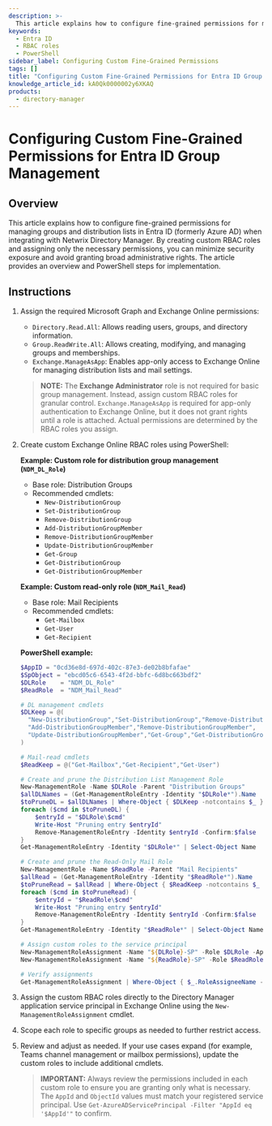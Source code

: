 ```yaml
---
description: >-
  This article explains how to configure fine-grained permissions for managing groups and distribution lists in Entra ID when integrating with Netwrix Directory Manager.
keywords:
  - Entra ID
  - RBAC roles
  - PowerShell
sidebar_label: Configuring Custom Fine-Grained Permissions
tags: []
title: "Configuring Custom Fine-Grained Permissions for Entra ID Group Management"
knowledge_article_id: kA0Qk0000002y6XKAQ
products:
  - directory-manager
---
```


# Configuring Custom Fine-Grained Permissions for Entra ID Group Management

## Overview

This article explains how to configure fine-grained permissions for managing groups and distribution lists in Entra ID (formerly Azure AD) when integrating with Netwrix Directory Manager. By creating custom RBAC roles and assigning only the necessary permissions, you can minimize security exposure and avoid granting broad administrative rights. The article provides an overview and PowerShell steps for implementation.

## Instructions

1. Assign the required Microsoft Graph and Exchange Online permissions:
   - `Directory.Read.All`: Allows reading users, groups, and directory information.
   - `Group.ReadWrite.All`: Allows creating, modifying, and managing groups and memberships.
   - `Exchange.ManageAsApp`: Enables app-only access to Exchange Online for managing distribution lists and mail settings.

   > **NOTE:** The **Exchange Administrator** role is not required for basic group management. Instead, assign custom RBAC roles for granular control. `Exchange.ManageAsApp` is required for app-only authentication to Exchange Online, but it does not grant rights until a role is attached. Actual permissions are determined by the RBAC roles you assign.

2. Create custom Exchange Online RBAC roles using PowerShell:

   **Example: Custom role for distribution group management (`NDM_DL_Role`)**
   - Base role: Distribution Groups
   - Recommended cmdlets:
     - `New-DistributionGroup`
     - `Set-DistributionGroup`
     - `Remove-DistributionGroup`
     - `Add-DistributionGroupMember`
     - `Remove-DistributionGroupMember`
     - `Update-DistributionGroupMember`
     - `Get-Group`
     - `Get-DistributionGroup`
     - `Get-DistributionGroupMember`

   **Example: Custom read-only role (`NDM_Mail_Read`)**
   - Base role: Mail Recipients
   - Recommended cmdlets:
     - `Get-Mailbox`
     - `Get-User`
     - `Get-Recipient`

   **PowerShell example:**
   ```powershell
   $AppID = "0cd36e8d-697d-402c-87e3-de02b8bfafae"
   $SpObject = "ebcd05c6-6543-4f2d-bbfc-6d8bc663bdf2"
   $DLRole    = "NDM_DL_Role"
   $ReadRole  = "NDM_Mail_Read"

   # DL management cmdlets
   $DLKeep = @(
     "New-DistributionGroup","Set-DistributionGroup","Remove-DistributionGroup",
     "Add-DistributionGroupMember","Remove-DistributionGroupMember",
     "Update-DistributionGroupMember","Get-Group","Get-DistributionGroup","Get-DistributionGroupMember"
   )

   # Mail-read cmdlets
   $ReadKeep = @("Get-Mailbox","Get-Recipient","Get-User")

   # Create and prune the Distribution List Management Role
   New-ManagementRole -Name $DLRole -Parent "Distribution Groups"
   $allDLNames = (Get-ManagementRoleEntry -Identity "$DLRole*").Name
   $toPruneDL = $allDLNames | Where-Object { $DLKeep -notcontains $_ }
   foreach ($cmd in $toPruneDL) {
       $entryId = "$DLRole\$cmd"
       Write-Host "Pruning entry $entryId"
       Remove-ManagementRoleEntry -Identity $entryId -Confirm:$false
   }
   Get-ManagementRoleEntry -Identity "$DLRole*" | Select-Object Name

   # Create and prune the Read-Only Mail Role
   New-ManagementRole -Name $ReadRole -Parent "Mail Recipients"
   $allRead = (Get-ManagementRoleEntry -Identity "$ReadRole*").Name
   $toPruneRead = $allRead | Where-Object { $ReadKeep -notcontains $_ }
   foreach ($cmd in $toPruneRead) {
       $entryId = "$ReadRole\$cmd"
       Write-Host "Pruning entry $entryId"
       Remove-ManagementRoleEntry -Identity $entryId -Confirm:$false
   }
   Get-ManagementRoleEntry -Identity "$ReadRole*" | Select-Object Name

   # Assign custom roles to the service principal
   New-ManagementRoleAssignment -Name "${DLRole}-SP" -Role $DLRole -App $AppId
   New-ManagementRoleAssignment -Name "${ReadRole}-SP" -Role $ReadRole -App $AppId

   # Verify assignments
   Get-ManagementRoleAssignment | Where-Object { $_.RoleAssigneeName -eq $SpObject } | Format-Table Name,Role,RoleAssigneeName
   ```

3. Assign the custom RBAC roles directly to the Directory Manager application service principal in Exchange Online using the `New-ManagementRoleAssignment` cmdlet.

4. Scope each role to specific groups as needed to further restrict access.

5. Review and adjust as needed. If your use cases expand (for example, Teams channel management or mailbox permissions), update the custom roles to include additional cmdlets.

   > **IMPORTANT:** Always review the permissions included in each custom role to ensure you are granting only what is necessary. The `AppId` and `ObjectId` values must match your registered service principal. Use `Get-AzureADServicePrincipal -Filter "AppId eq '$AppId'"` to confirm.